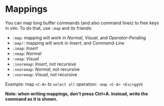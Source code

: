 Mappings
========

You can map long buffer commands (and also command lines) to free keys
in vim. To do that, use `:map` and its friends:

- `:map`: mapping will work in *Normal*, *Visual*, and
  *Operator-Pending*
- `:map!`: mapping will work in *Insert*, and *Command-Line*
- `:imap`: *Insert*
- `:nmap`: *Normal*
- `:vmap`: *Visual*
- `:inoremap`: *Insert*, not recursive
- `:nnoremap`: *Normal*, not recursive
- `:vnoremap`: *Visual*, not recursive

Example: map `<C-A>` to `select all` operation: `:map <C-A> <Esc>ggVG`

**Note: when writing mappings, don't press Ctrl+A. instead, write the
command as it is shown.**
